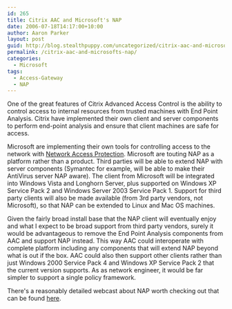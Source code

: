 ```yaml
---
id: 265
title: Citrix AAC and Microsoft's NAP
date: 2006-07-18T14:17:00+10:00
author: Aaron Parker
layout: post
guid: http://blog.stealthpuppy.com/uncategorized/citrix-aac-and-microsofts-nap
permalink: /citrix-aac-and-microsofts-nap/
categories:
  - Microsoft
tags:
  - Access-Gateway
  - NAP
---
```

One of the great features of Citrix Advanced Access Control is the ability to control access to internal resources from trusted machines with End Point Analysis. Citrix have implemented their own client and server components to perform end-point analysis and ensure that client machines are safe for access.

Microsoft are implementing their own tools for controlling access to the network with [Network Access Protection](http://www.microsoft.com/nap). Microsoft are touting NAP as a platform rather than a product. Third parties will be able to extend NAP with server components (Symantec for example, will be able to make their AntiVirus server NAP aware). The client from Microsoft will be integrated into Windows Vista and Longhorn Server, plus supported on Windows XP Service Pack 2 and Windows Server 2003 Service Pack 1. Support for third party clients will also be made available (from 3rd party vendors, not Microsoft), so that NAP can be extended to Linux and Mac OS machines.

Given the fairly broad install base that the NAP client will eventually enjoy and what I expect to be broad support from third party vendors, surely it would be advantageous to remove the End Point Analysis components from AAC and support NAP instead. This way AAC could interoperate with complete platform including any components that will extend NAP beyond what is out if the box. AAC could also then support other clients rather than just Windows 2000 Service Pack 4 and Windows XP Service Pack 2 that the current version supports. As as network engineer, it would be far simpler to support a single policy framework.

There's a reasonably detailed webcast about NAP worth checking out that can be found [here](https://www118.livemeeting.com/cc/mseventsbmo/view?id=1032297525&role=attend&pw=63A049C8).
